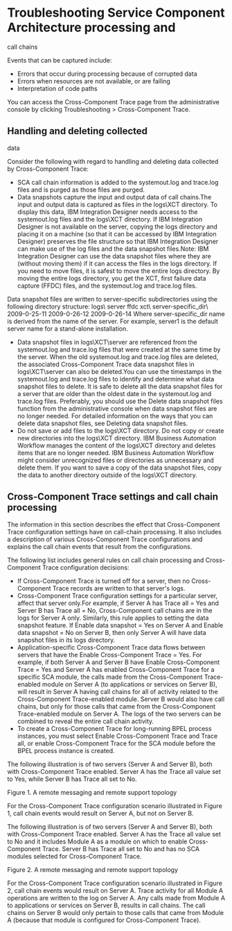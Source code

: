 # Troubleshooting Service Component Architecture processing and
call chains

Events that can be captured include:

- Errors that occur during processing because of corrupted data
- Errors when resources are not available, or are failing
- Interpretation of code paths

You can access the Cross-Component Trace page from the administrative
console by clicking Troubleshooting > Cross-Component Trace.

## Handling and deleting collected
data

Consider the following with regard to handling and
deleting data collected by Cross-Component Trace:

- SCA call chain information is added to the systemout.log and trace.log
files and is purged as those files are purged.
- Data snapshots capture the input and output data of call chains.The
input and output data is captured as files in the logs\XCT directory.
To display this data, IBM Integration
Designer needs access to
the systemout.log files and the logs\XCT directory.
If IBM Integration
Designer is
not available on the server, copying the logs directory and placing
it on a machine (so that it can be accessed by IBM Integration
Designer) preserves the
file structure so that IBM Integration
Designer can make use of
the log files and the data snapshot files.Note: IBM Integration
Designer can use the data
snapshot files where they are (without moving them) if it can access
the files in the logs directory. If you need to move files, it is
safest to move the entire logs directory. By moving the entire logs
directory, you get the XCT, first failure data capture (FFDC) files,
and the systemout.log and trace.log files.

Data snapshot
files are written to server-specific subdirectories using the following
directory structure: logs\ 
     server 
     ffdc 
     xct\ 
        server-specific\_dir\ 
                            2009-0-25-11 
                            2009-0-26-12 
                            2009-0-26-14 
Where server-specific\_dir name is derived
from the name of the server. For example, server1 is the default
server name for a stand-alone installation.
- Data snapshot files in logs\XCT\server are
referenced from the systemout.log and trace.log files that were created
at the same time by the server. When the old systemout.log and trace.log
files are deleted, the associated Cross-Component Trace data snapshot
files in logs\XCT\server can also be deleted.You
can use the timestamps in the systemout.log and trace.log files to
identify and determine what data snapshot files to delete. It is safe
to delete all the data snapshot files for a server that are older
than the oldest date in the systemout.log and trace.log files. Preferably,
you should use the Delete data snapshot files function
from the administrative console when data snapshot files are no longer
needed. For detailed information on the ways that you can delete data
snapshot files, see Deleting data snapshot files.
- Do not save or add files to the logs\XCT directory.
Do not copy or create new directories into the logs\XCT directory. IBM Business Automation Workflow manages
the content of the logs\XCT directory and deletes
items that are no longer needed. IBM Business Automation Workflow might
consider unrecognized files or directories as unnecessary and delete
them. If you want to save a copy of the data snapshot files, copy
the data to another directory outside of the logs\XCT directory.

## Cross-Component Trace settings and call chain processing

The
information in this section describes the effect that Cross-Component
Trace configuration settings have on call-chain processing. It also
includes a description of various Cross-Component Trace configurations
and explains the call chain events that result from the configurations.

The
following list includes general rules on call chain processing and
Cross-Component Trace configuration decisions:

- If Cross-Component Trace is turned off for a server, then no Cross-Component
Trace records are written to that server's logs.
- Cross-Component Trace configuration settings for a particular
server, affect that server only.For example, if Server A
has Trace all = Yes and Server B has Trace
all = No, Cross-Component call chains are in the logs
for Server A only. Similarly, this rule applies to setting the data
snapshot feature. If Enable data snapshot = Yes on
Server A and Enable data snapshot = No on Server
B, then only Server A will have data snapshot files in its logs directory.
- Application-specific Cross-Component Trace data flows between
servers that have the Enable Cross-Component Trace = Yes. For
example, if both Server A and Server B have Enable Cross-Component
Trace = Yes and Server A has enabled Cross-Component Trace
for a specific SCA module, the calls made from the Cross-Component
Trace-enabled module on Server A (to applications or services on Server
B), will result in Server A having call chains for all of activity
related to the Cross-Component Trace-enabled module. Server B would
also have call chains, but only for those calls that came from the
Cross-Component Trace-enabled module on Server A. The logs of the
two servers can be combined to reveal the entire call chain activity.
- To create a Cross-Component Trace for long-running
BPEL process instances, you must select Enable Cross-Component
Trace and Trace all, or enable
Cross-Component Trace for the SCA module before the BPEL process instance
is created.

The following illustration is of two servers (Server A and
Server B), both with Cross-Component Trace enabled. Server A has the Trace
all value set to Yes, while Server B has Trace
all  set to No.

Figure 1. A remote messaging and remote support topology

<!-- image -->

For the Cross-Component Trace configuration scenario illustrated
in Figure 1, call chain events
would result on Server A, but not on Server B.

The following
illustration is of two servers (Server A and Server B), both with
Cross-Component Trace enabled. Server A has the Trace all value
set to No and it includes Module A as a module on which to enable
Cross-Component Trace. Server B has Trace all  set
to No and has no SCA modules selected for Cross-Component Trace.

Figure 2. A remote messaging and remote support topology

<!-- image -->

For the Cross-Component Trace configuration scenario illustrated
in Figure 2, call chain events
would result on Server A. Trace activity for all Module A operations
are written to the log on Server A. Any calls made from Module A to
applications or services on Server B, results in call chains. The
call chains on Server B would only pertain to those calls that came
from Module A (because that module is configured for Cross-Component
Trace).